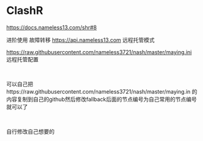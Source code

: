 # ClashR

https://docs.nameless13.com/shr#8

进阶使用 故障转移
​https://api.nameless13.com  远程托管模式

​https://raw.githubusercontent.com/nameless3721/nash/master/maying.ini 远程托管配置


​

可以自己把https://raw.githubusercontent.com/nameless3721/nash/master/maying.in 的内容复制到自己的github然后修改fallback后面的节点编号为自己常用的节点编号就可以了

​


自行修改自己想要的
